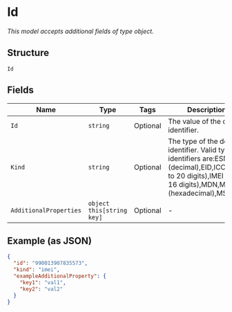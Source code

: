 
# Id

*This model accepts additional fields of type object.*

## Structure

`Id`

## Fields

| Name | Type | Tags | Description |
|  --- | --- | --- | --- |
| `Id` | `string` | Optional | The value of the device identifier. |
| `Kind` | `string` | Optional | The type of the device identifier. Valid types of identifiers are:ESN (decimal),EID,ICCID (up to 20 digits),IMEI (up to 16 digits),MDN,MEID (hexadecimal),MSISDN. |
| `AdditionalProperties` | `object this[string key]` | Optional | - |

## Example (as JSON)

```json
{
  "id": "990013907835573",
  "kind": "imei",
  "exampleAdditionalProperty": {
    "key1": "val1",
    "key2": "val2"
  }
}
```

